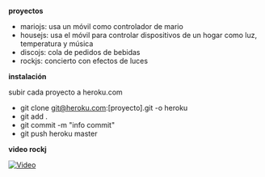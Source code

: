 **proyectos**

* mariojs: usa un móvil como controlador de mario
* housejs: usa el móvil para controlar dispositivos de un hogar como luz, temperatura y música
* discojs: cola de pedidos de bebidas
* rockjs: concierto con efectos de luces

**instalación**

subir cada proyecto a heroku.com

* git clone git@heroku.com:[proyecto].git -o heroku
* git add .
* git commit -m "info commit"
* git push heroku master

**video rockj**

[![Video](http://img.youtube.com/vi/5W7vdec_U-U/0.jpg)](https://www.youtube.com/watch?v=5W7vdec_U-U "Video")
